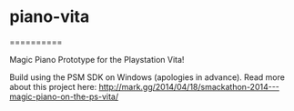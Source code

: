 # piano-vita
==========

Magic Piano Prototype for the Playstation Vita!

Build using the PSM SDK on Windows (apologies in advance). Read more about this project here: http://mark.gg/2014/04/18/smackathon-2014---magic-piano-on-the-ps-vita/
